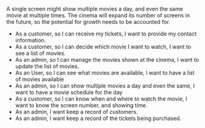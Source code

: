 <!-- A local cinema wants to allow people to book tickets online to see movies that are being shown in its various screens. These tickets should be delivered to customers via email. -->
<!-- The cinema wants to keep a record of their customers and the tickets they purchase, -->
<!-- as well as offer a regularly updated list of movies for them to choose from. -->
A single screen might show multiple movies a day, and even the same movie at multiple times.
The cinema will expand its number of screens in the future, so the potential for growth needs to be accounted for.

- As a customer, so I can receive my tickets, I want to provide my contact information.
- As a customer, so I can decide which movie I want to watch, I want to see a list of movies.
- As an admin, so I can manage the movies shown at the cinema, I want to update the list of movies.
- As an User, so I can see what movies are available, I want to have a list of movies available
- As an admin, so I can show multiple movies a day and even the same, I want to have a movie schedule for the day
- As a customer, so I can know when and where to watch the movie, I want to know the screen number, and showing time.
- As an admin, I want keep a record of customers.
- As an admin, I want keep a record of the tickets being purchased.
